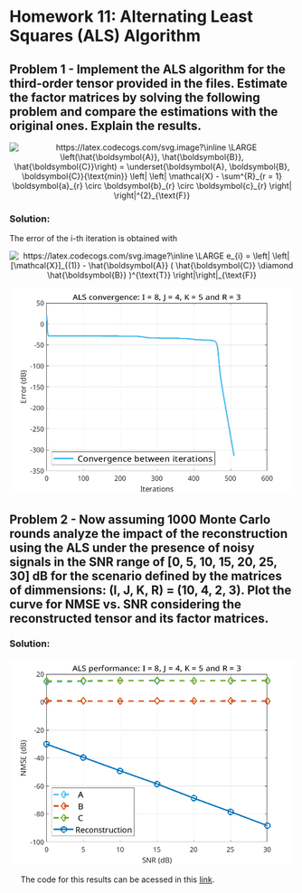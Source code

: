 # Homework 11: Alternating Least Squares (ALS) Algorithm

## Problem 1 - Implement the ALS algorithm for the third-order tensor provided in the files. Estimate the factor matrices by solving the following problem and compare the estimations with the original ones. Explain the results.

<p align="center">
  <img src="https://latex.codecogs.com/svg.image?\inline&space;\LARGE&space;\left(\hat{\boldsymbol{A}},&space;\hat{\boldsymbol{B}},&space;\hat{\boldsymbol{C}}\right)&space;=&space;\underset{\boldsymbol{A},&space;\boldsymbol{B},&space;\boldsymbol{C}}{\text{min}}&space;\left|&space;\left|&space;\mathcal{X}&space;-&space;\sum^{R}_{r&space;=&space;1}&space;\boldsymbol{a}_{r}&space;\circ&space;\boldsymbol{b}_{r}&space;\circ&space;\boldsymbol{c}_{r}&space;\right|&space;\right|^{2}_{\text{F}}" title="https://latex.codecogs.com/svg.image?\inline \LARGE \left(\hat{\boldsymbol{A}}, \hat{\boldsymbol{B}}, \hat{\boldsymbol{C}}\right) = \underset{\boldsymbol{A}, \boldsymbol{B}, \boldsymbol{C}}{\text{min}} \left| \left| \mathcal{X} - \sum^{R}_{r = 1} \boldsymbol{a}_{r} \circ \boldsymbol{b}_{r} \circ \boldsymbol{c}_{r} \right| \right|^{2}_{\text{F}}" />
</p>

### Solution:

The error of the i-th iteration is obtained with 

<p align="center">
  <img src="https://latex.codecogs.com/svg.image?\inline&space;\LARGE&space;e_{i}&space;=&space;\left|&space;\left|&space;[\mathcal{X}]_{(1)}&space;-&space;\hat{\boldsymbol{A}}&space;(&space;\hat{\boldsymbol{C}}&space;\diamond&space;\hat{\boldsymbol{B}}&space;)^{\text{T}}&space;\right|\right|_{\text{F}}" title="https://latex.codecogs.com/svg.image?\inline \LARGE e_{i} = \left| \left| [\mathcal{X}]_{(1)} - \hat{\boldsymbol{A}} ( \hat{\boldsymbol{C}} \diamond \hat{\boldsymbol{B}} )^{\text{T}} \right|\right|_{\text{F}}" />
</p>

<p align="center">
  <img src="https://github.com/KennethBenicio/MSc-Multilinear-Algebra/blob/master/Images/hw11a1.png" />
</p>

## Problem 2 - Now assuming 1000 Monte Carlo rounds analyze the impact of the reconstruction using the ALS under the presence of noisy signals in the SNR range of [0, 5, 10, 15, 20, 25, 30] dB for the scenario defined by the matrices of dimmensions: (I, J, K, R) = (10, 4, 2, 3). Plot the curve for NMSE vs. SNR considering the reconstructed tensor and its factor matrices.

### Solution:

<p align="center">
  <img src="https://github.com/KennethBenicio/MSc-Multilinear-Algebra/blob/master/Images/hw11a2.png" />
</p>

&nbsp;&nbsp;&nbsp;&nbsp; The code for this results can be acessed in this [link](https://github.com/KennethBenicio/MSc-Multilinear-Algebra/blob/master/MATLAB/homework_11.m).
